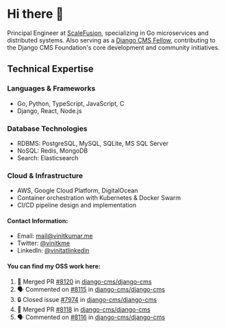 # Hi there 👋

Principal Engineer at [ScaleFusion](https://scalefusion.com/), specializing in Go microservices and distributed systems. Also serving as a [Django CMS Fellow](https://www.django-cms.org/en/blog/2024/11/07/welcoming-vinit-kumar-as-the-newest-django-cms-fellow/), contributing to the Django CMS Foundation's core development and community initiatives.

## Technical Expertise

### Languages & Frameworks

- Go, Python, TypeScript, JavaScript, C
- Django, React, Node.js

### Database Technologies
- RDBMS: PostgreSQL, MySQL, SQLite, MS SQL Server
- NoSQL: Redis, MongoDB
- Search: Elasticsearch

### Cloud & Infrastructure
- AWS, Google Cloud Platform, DigitalOcean
- Container orchestration with Kubernetes & Docker Swarm
- CI/CD pipeline design and implementation


#### Contact Information:

- Email: <a href="mailto:mail@vinitkumar.me">mail@vinitkumar.me</a>
- Twitter: [@vinitkme](https://twitter.com/vinitkme)
- LinkedIn: [@vinitatlinkedin](https://www.linkedin.com/in/vinitatlinkedin/)  

#### You can find my OSS work here:

<!--START_SECTION:activity-->
1. 🎉 Merged PR [#8120](https://github.com/django-cms/django-cms/pull/8120) in [django-cms/django-cms](https://github.com/django-cms/django-cms)
2. 🗣 Commented on [#8115](https://github.com/django-cms/django-cms/pull/8115#issuecomment-2621449232) in [django-cms/django-cms](https://github.com/django-cms/django-cms)
3. 🔒 Closed issue [#7974](https://github.com/django-cms/django-cms/issues/7974) in [django-cms/django-cms](https://github.com/django-cms/django-cms)
4. 🎉 Merged PR [#8118](https://github.com/django-cms/django-cms/pull/8118) in [django-cms/django-cms](https://github.com/django-cms/django-cms)
5. 🗣 Commented on [#8116](https://github.com/django-cms/django-cms/pull/8116#issuecomment-2608911012) in [django-cms/django-cms](https://github.com/django-cms/django-cms)
<!--END_SECTION:activity-->
